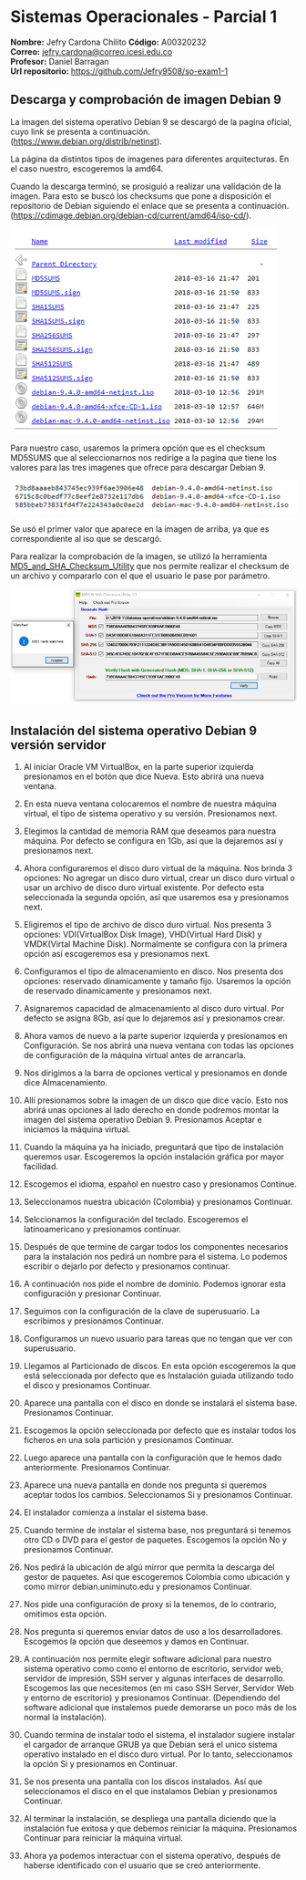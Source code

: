 # Sistemas Operacionales - Parcial 1  

**Nombre:** Jefry Cardona Chilito
**Código:** A00320232  
**Correo:** jefry.cardona@correo.icesi.edu.co  
**Profesor:** Daniel Barragan  
**Url repositorio:** https://github.com/Jefry9508/so-exam1-1  

## Descarga y comprobación de imagen Debian 9

La imagen del sistema operativo Debian 9 se descargó de la pagina oficial, cuyo link se presenta a continuación. (https://www.debian.org/distrib/netinst).

La página da distintos tipos de imagenes para diferentes arquitecturas. En el caso nuestro, escogeremos la amd64.

Cuando la descarga terminó, se prosiguió a realizar una validación de la imagen. Para esto se buscó los checksums que pone a disposición el repositorio de Debian siguiendo el enlace que se presenta a continuación. (https://cdimage.debian.org/debian-cd/current/amd64/iso-cd/).

![](capturas/checksums.png)

Para nuestro caso, usaremos la primera opción que es el checksum MD5SUMS que al seleccionarnos nos redirige a la pagina que tiene los valores para las tres imagenes que ofrece para descargar Debian 9.

![](capturas/md5sums.png)

Se usó el primer valor que aparece en la imagen de arriba, ya que es correspondiente al iso que se descargó.

Para realizar la comprobación de la imagen, se utilizó la herramienta [MD5_and_SHA_Checksum_Utility](http://descargar.cnet.com/MD5-SHA-Checksum-Utility/3000-2092_4-10911445.html) que nos permite realizar el checksum de un archivo y compararlo con el que el usuario le pase por parámetro.

![](capturas/comprobacion.png)


## Instalación del sistema operativo Debian 9 versión servidor

1. Al iniciar Oracle VM VirtualBox, en la parte superior izquierda presionamos en el botón que dice Nueva. Esto abrirá una nueva ventana.

2. En esta nueva ventana colocaremos el nombre de nuestra máquina virtual, el tipo de sistema operativo y su versión. Presionamos next.

3. Elegimos la cantidad de memoria RAM que deseamos para nuestra máquina. Por defecto se configura en 1Gb, así que la dejaremos así y presionamos next.

4. Ahora configuraremos el disco duro virtual de la máquina. Nos brinda 3 opciones: No agregar un disco duro virtual, crear un disco duro virtual o usar un archivo de disco duro virtual existente. Por defecto esta seleccionada la segunda opción, así que usaremos esa y presionamos next.

5. Eligiremos el tipo de archivo de disco duro virtual. Nos presenta 3 opciones: VDI(VirtualBox Disk Image), VHD(Virtual Hard Disk) y VMDK(Virtal Machine Disk). Normalmente se configura con la primera opción así escogeremos esa y presionamos next.

6. Configuramos el tipo de almacenamiento en disco. Nos presenta dos opciones: reservado dinamicamente y tamaño fijo. Usaremos la opción de reservado dinamicamente y presionamos next.

7. Asignaremos capacidad de almacenamiento al disco duro virtual. Por defecto se asigna 8Gb, así que lo dejaremos así y presionamos crear.

8. Ahora vamos de nuevo a la parte superior izquierda y presionamos en Configuración. Se nos abrirá una nueva ventana con todas las opciones de configuración de la máquina virtual antes de arrancarla.

9. Nos dirigimos a la barra de opciones vertical y presionamos en donde dice Almacenamiento.

10. Allí presionamos sobre la imagen de un disco que dice vacío. Esto nos abrirá unas opciones al lado derecho en donde podremos montar la imagen del sistema operativo Debian 9. Presionamos Aceptar e iniciamos la máquina virtual.

11. Cuando la máquina ya ha iniciado, preguntará que tipo de instalación queremos usar. Escogeremos la opción instalación gráfica por mayor facilidad.

12. Escogemos el idioma, español en nuestro caso y presionamos Continue.

13. Seleccionamos nuestra ubicación (Colombia) y presionamos Continuar.

14. Selccionamos la configuración del teclado. Escogeremos el latinoamericano y presionamos continuar.

15. Después de que termine de cargar todos los componentes necesarios para la instalación nos pedirá un nombre para el sistema. Lo podemos escribir o dejarlo por defecto y presionamos continuar.

16. A continuación nos pide el nombre de dominio. Podemos ignorar esta configuración y presionar Continuar.

17. Seguimos con la configuración de la clave de superusuario. La escribimos y presionamos Continuar.

18. Configuramos un nuevo usuario para tareas que no tengan que ver con superusuario.

19. Llegamos al Particionado de discos. En esta opción escogeremos la que está seleccionada por defecto que es Instalación guiada utilizando todo el disco y presionamos Continuar.

20. Aparece una pantalla con el disco en donde se instalará el sistema base. Presionamos Continuar.

21. Escogemos la opción seleccionada por defecto que es instalar todos los ficheros en una sola partición y presionamos Continuar.

21. Luego aparece una pantalla con la configuración que le hemos dado anteriormente. Presionamos Continuar.

22. Aparece una nueva pantalla en donde nos pregunta si queremos aceptar todos los cambios. Seleccionamos Si y presionamos Continuar.

23. El instalador comienza a instalar el sistema base.

24. Cuando termine de instalar el sistema base, nos preguntará si tenemos otro CD o DVD para el gestor de paquetes. Escogemos la opción No y presionamos Continuar.

25. Nos pedirá la ubicación de algú mirror que permita la descarga del gestor de paquetes. Así que escogeremos Colombia como ubicación y como mirror debian.uniminuto.edu y presionamos Continuar.

26. Nos pide una configuración de proxy si la tenemos, de lo contrario, omitimos esta opción.

27. Nos pregunta si queremos enviar datos de uso a los desarrolladores. Escogemos la opción que deseemos y damos en Continuar.

28. A continuación nos permite elegir software adicional para nuestro sistema operativo como como el entorno de escritorio, servidor web, servidor de impresión, SSH server y algunas interfaces de desarrollo. Escogemos las que necesitemos (en mi caso SSH Server, Servidor Web y entorno de escritorio) y presionamos Continuar. (Dependiendo del software adicional que instalemos puede demorarse un poco más de los normal la instalación).

29. Cuando termina de instalar todo el sistema, el instalador sugiere instalar el cargador de arranque GRUB ya que Debian será el unico sistema operativo instalado en el disco duro virtual. Por lo tanto, seleccionamos la opción Si y presionamos en Continuar.

30. Se nos presenta una pantalla con los discos instalados. Así que seleccionamos el disco en el que instalamos Debian y presionamos Continuar.

31. Al terminar la instalación, se despliega una pantalla diciendo que la instalación fue exitosa y que debemos reiniciar la máquina. Presionamos Continuar para reiniciar la máquina virtual.

32. Ahora ya podemos interactuar con el sistema operativo, después de haberse identificado con el usuario que se creó anteriormente.
